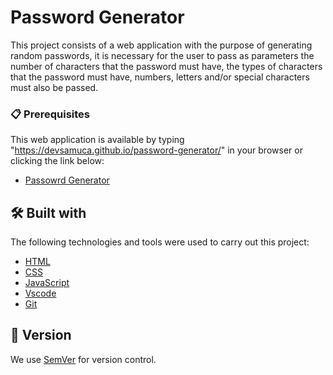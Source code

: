 # Password Generator

This project consists of a web application with the purpose of generating random passwords, it is necessary for the user to pass as parameters the number of characters that the password must have, the types of characters that the password must have, numbers, letters and/or special characters must also be passed.

### 📋 Prerequisites

This web application is available by typing "https://devsamuca.github.io/password-generator/" in your browser or clicking the link below:

* [Passowrd Generator](https://bit.ly/gerador-de-senha)

## 🛠️ Built with

The following technologies and tools were used to carry out this project:

* [HTML](https://www.w3schools.com/html/default.asp) 
* [CSS](https://www.w3schools.com/css/default.asp)
* [JavaScript](https://www.w3schools.com/js/default.asp)
* [Vscode](https://code.visualstudio.com/)
* [Git](https://git-scm.com/)


## 📌 Version

We use [SemVer](http://semver.org/) for version control.

